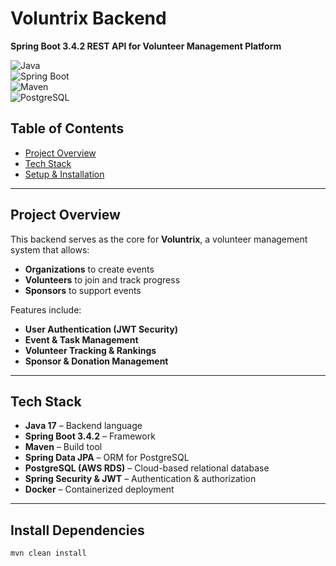 # Voluntrix Backend  
**Spring Boot 3.4.2 REST API for Volunteer Management Platform**  

![Java](https://img.shields.io/badge/Java-17-white)  
![Spring Boot](https://img.shields.io/badge/Spring%20Boot-3.4.2-white)  
![Maven](https://img.shields.io/badge/Maven-Build%20Tool-white)  
![PostgreSQL](https://img.shields.io/badge/PostgreSQL-AWS%20RDS-white)  

## Table of Contents
- [Project Overview](#project-overview)
- [Tech Stack](#tech-stack)
- [Setup & Installation](#setup--installation)
<!-- - [Database Configuration](#database-configuration)
- [API Endpoints](#api-endpoints)
- [Running the Project](#running-the-project)
- [Deployment](#deployment)
- [Contributing](#contributing)
- [License](#license) -->

---

## Project Overview
This backend serves as the core for **Voluntrix**, a volunteer management system that allows:  
- **Organizations** to create events  
- **Volunteers** to join and track progress  
- **Sponsors** to support events  

Features include:  
 -  **User Authentication (JWT Security)**  
 -  **Event & Task Management**  
 -  **Volunteer Tracking & Rankings**  
 -  **Sponsor & Donation Management**  

---

## Tech Stack
- **Java 17** – Backend language  
- **Spring Boot 3.4.2** – Framework  
- **Maven** – Build tool  
- **Spring Data JPA** – ORM for PostgreSQL  
- **PostgreSQL (AWS RDS)** – Cloud-based relational database  
- **Spring Security & JWT** – Authentication & authorization  
- **Docker** – Containerized deployment  

---

## Install Dependencies
```bash
mvn clean install
```
